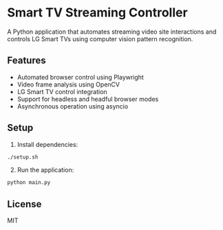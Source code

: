 # Smart TV Streaming Controller

A Python application that automates streaming video site interactions and controls LG Smart TVs using computer vision pattern recognition.

## Features

- Automated browser control using Playwright
- Video frame analysis using OpenCV
- LG Smart TV control integration
- Support for headless and headful browser modes
- Asynchronous operation using asyncio

## Setup

1. Install dependencies:
```bash
./setup.sh
```

2. Run the application:
```bash
python main.py
```

## License

MIT 